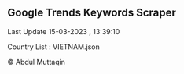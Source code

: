 

## Google Trends Keywords Scraper 
 
Last Update 15-03-2023 , 13:39:10

Country List :
VIETNAM.json



© Abdul Muttaqin 
